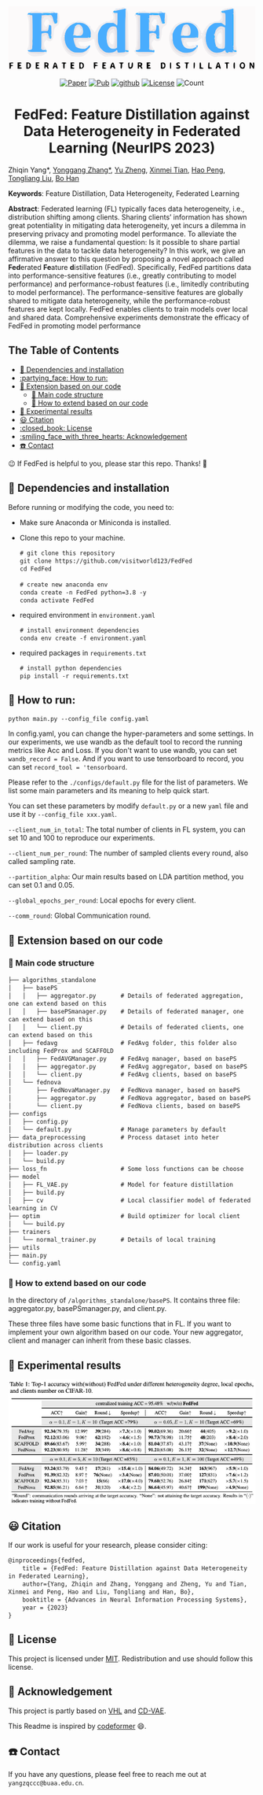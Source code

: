 
<p align="center">
    <img src="asset/FedFed.png" height=130>
</p>

<p align="center">
    <a href="https://arxiv.org/abs/2310.05077"><img src="https://img.shields.io/badge/arxiv-2310.05077-silver" alt="Paper"></a>
    <a href=""><img src="https://img.shields.io/badge/Pub-NeurIPS'23-olive" alt="Pub"></a>
    <a href="https://github.com/visitworld123/FedFed"><img src="https://img.shields.io/badge/-github-teal?logo=github" alt="github"></a>
    <a href="https://github.com/visitworld123/FedFed/blob/main/LICENSE"><img src="https://img.shields.io/github/license/visitworld123/FedFed?color=yellow" alt="License"></a>
    <img src="https://badges.toozhao.com/badges/01HCC34YWRKKDC7NYV65TPRCVF/blue.svg" alt="Count">
</p>


<h1 align="center">FedFed: Feature Distillation against Data Heterogeneity in Federated Learning  (NeurIPS 2023)</h1>

Zhiqin Yang*, [Yonggang Zhang*](https://yonggangzhangben.github.io/index.html), [Yu Zheng](https://scholar.google.com/citations?user=fH3uUgYAAAAJ&hl=zh-CN&oi=ao), 
[Xinmei Tian](https://scholar.google.com/citations?user=-tels3wAAAAJ&hl=zh-CN&oi=ao), [Hao Peng](https://penghao-bdsc.github.io/), [Tongliang Liu](https://tongliang-liu.github.io/), [Bo Han](https://bhanml.github.io/)

**Keywords**: Feature Distillation, Data Heterogeneity, Federated Learning

**Abstract**: Federated learning (FL) typically faces data heterogeneity, i.e., distribution shifting among clients. Sharing clients’ information has shown great potentiality in mitigating data heterogeneity, yet incurs a dilemma in preserving privacy and promoting model performance. To alleviate the dilemma, we raise a fundamental question: Is it possible to share partial features in the data to tackle data heterogeneity? In this work, we give an affirmative answer to this question by proposing a novel approach called **Fed**erated **Fe**ature **d**istillation (FedFed). Specifically, FedFed partitions data into performance-sensitive features (i.e., greatly contributing to model performance) and performance-robust features (i.e., limitedly contributing to model performance). The performance-sensitive features are globally shared to mitigate data heterogeneity, while the performance-robust features are kept locally. FedFed enables clients to train models over local and shared data. Comprehensive experiments demonstrate the efficacy of FedFed in promoting model performance

## The Table of Contents
- [:grimacing: Dependencies and installation](#grimacing-dependencies-and-installation)
- [:partying\_face: How to run:](#partying_face-how-to-run)
- [:gem: Extension based on our code](#gem-extension-based-on-our-code)
  - [:book: Main code structure](#book-main-code-structure)
  - [:jigsaw: How to extend based on our code](#jigsaw-how-to-extend-based-on-our-code)
- [:rose: Experimental results](#rose-experimental-results)
- [:smiley: Citation](#smiley-citation)
- [:closed\_book: License](#closed_book-license)
- [:smiling\_face\_with\_three\_hearts: Acknowledgement](#smiling_face_with_three_hearts-acknowledgement)
- [:phone: Contact](#phone-contact)

:wink: If FedFed is helpful to you, please star this repo. Thanks! :hugs: 


##  :grimacing: Dependencies and installation
Before running or modifying the code, you need to:
- Make sure Anaconda or Miniconda is installed.
- Clone this repo to your machine.
  
  ```
  # git clone this repository
  git clone https://github.com/visitworld123/FedFed
  cd FedFed

  # create new anaconda env 
  conda create -n FedFed python=3.8 -y
  conda activate FedFed  
  ```
- required environment in `environment.yaml`
  ```
  # install environment dependencies
  conda env create -f environment.yaml
  ```
- required packages in `requirements.txt`
  ```
  # install python dependencies
  pip install -r requirements.txt
  ```

## :partying_face: How to run:

```
python main.py --config_file config.yaml
```

In config.yaml, you can change the hyper-parameters and some settings. In our experiments, we use wandb as the default tool to record the running metrics like Acc and Loss. If you don't want to use wandb, you can set `wandb_record = False`. And if you want to use tensorboard to record, you can set `record_tool = 'tensorboard`.

Please refer to the `./configs/default.py` file for the list of parameters. We list some main parameters and its meaning to help quick start. 

You can set these parameters by modify  `default.py` or a new `yaml` file and use it by `--config_file xxx.yaml`. 

`--client_num_in_total`: The total number of clients in FL system, you can set 10 and 100 to reproduce our experiments.

`--client_num_per_round`: The number of sampled clients every round, also called sampling rate.

`--partition_alpha`: Our main results based on LDA partition method, you can set 0.1 and 0.05.

`--global_epochs_per_round`: Local epochs for every client.

`--comm_round`: Global Communication round.


## :gem: Extension based on our code

### :book: Main code structure
```
├── algorithms_standalone
│   ├── basePS
│   │   ├── aggregator.py       # Details of federated aggregation, one can extend based on this 
│   │   ├── basePSmanager.py    # Details of federated manager, one can extend based on this 
│   │   └── client.py           # Details of federated clients, one can extend based on this 
│   ├── fedavg                  # FedAvg folder, this folder also including FedProx and SCAFFOLD
│   │   ├── FedAVGManager.py    # FedAvg manager, based on basePS
│   │   ├── aggregator.py       # FedAvg aggregator, based on basePS
│   │   └── client.py           # FedAvg clients, based on basePS
│   └── fednova
│       ├── FedNovaManager.py   # FedNova manager, based on basePS
│       ├── aggregator.py       # FedNova aggregator, based on basePS
│       └── client.py           # FedNova clients, based on basePS
├── configs
│   ├── config.py
│   └── default.py              # Manage parameters by default 
├── data_preprocessing          # Process dataset into heter distribution across clients
│   ├── loader.py
│   └── build.py
├── loss_fn                     # Some loss functions can be choose
├── model
│   ├── FL_VAE.py               # Model for feature distillation
│   ├── build.py
│   ├── cv                      # Local classifier model of federated learning in CV
├── optim                       # Build optimizer for local client
│   └── build.py
├── trainers
│   └── normal_trainer.py       # Details of local training
├── utils
├── main.py
└── config.yaml                

```
### :jigsaw: How to extend based on our code
 In the directory of `/algorithms_standalone/basePS`. It contains three file: aggregator.py, basePSmanager.py, and client.py. 
 
 These three files have some basic functions that in FL. If you want to implement your own algorithm based on our code. Your new aggregator, client and manager can inherit from these basic classes. 

 
## :rose: Experimental results
 <p align="center">
    <img src="asset/tab1.jpg">
</p>

## :smiley: Citation
If our work is useful for your research, please consider citing:

    @inproceedings{fedfed,
        title = {FedFed: Feature Distillation against Data Heterogeneity in Federated Learning},
        author={Yang, Zhiqin and Zhang, Yonggang and Zheng, Yu and Tian, Xinmei and Peng, Hao and Liu, Tongliang and Han, Bo},
        booktitle = {Advances in Neural Information Processing Systems},
        year = {2023}
    }


## :closed_book: License

This project is licensed under <a rel="license" href=""> MIT</a>. Redistribution and use should follow this license.

## :smiling_face_with_three_hearts: Acknowledgement

This project is partly based on [VHL](https://github.com/wizard1203/VHL) and [CD-VAE](https://github.com/kai-wen-yang/CD-VAE). 

This Readme is inspired by [codeformer](https://github.com/sczhou/CodeFormer) :smile:.

## :phone: Contact
If you have any questions, please feel free to reach me out at `yangzqccc@buaa.edu.cn`. 


